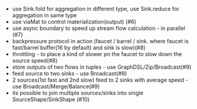 - use Sink.fold for aggregation in different type, use Sink.reduce for aggregation in same type
- use viaMat to control materialization(output) (#6)
- use async boundary to speed up stream flow calculation - in parallel (#7)
- backpressure protocol in action (faucet / barrel / sink. where faucet is fast/barrel buffer(16 by default) and sink is slow)(#8)
- throttling - to place a kind of slower pn the faucet to slow down the source speed(#8)
- store outputs of two flows in tuples - use GraphDSL/Zip/Broadcast(#9) 
- feed source to two sinks - use Broadcast(#9) 
- 2 sources(1st fast and 2nd slow) feed to 2 sinks with average speed - use Broadcast/Merge/Balance(#9)
- its possible to join multiple sources/sinks into single SourceShape/SinkShape (#10)